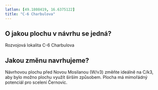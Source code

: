 ```yaml
---
latlon: [49.1808419, 16.6375122]
title: "C-6 Charbulova"
---
```


## O jakou plochu v návrhu se jedná?

Rozvojová lokalita C-6 Charbulova

## Jakou změnu navrhujeme?

Návrhovou plochu před Novou Mosilanou (W/v3) změňte ideálně na C/k3, aby bylo možno plochu využít širším způsobem. Plocha má mimořádný potenciál pro scelení Černovic.
